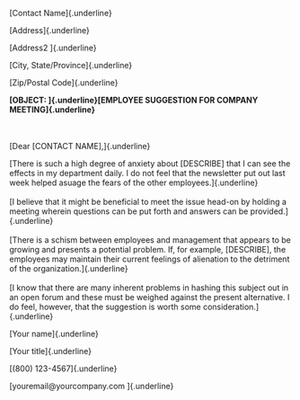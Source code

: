 [Contact Name]{.underline}

[Address]{.underline}

[Address2 ]{.underline}

[City, State/Province]{.underline}

[Zip/Postal Code]{.underline}

**[OBJECT: ]{.underline}[EMPLOYEE SUGGESTION FOR COMPANY
MEETING]{.underline}**

\
\
[Dear \[CONTACT NAME\],]{.underline}

[There is such a high degree of anxiety about \[DESCRIBE\] that I can
see the effects in my department daily. I do not feel that the
newsletter put out last week helped asuage the fears of the other
employees.]{.underline}\
\
[I believe that it might be beneficial to meet the issue head-on by
holding a meeting wherein questions can be put forth and answers can be
provided.]{.underline}\
\
[There is a schism between employees and management that appears to be
growing and presents a potential problem. If, for example, \[DESCRIBE\],
the employees may maintain their current feelings of alienation to the
detriment of the organization.]{.underline}\
\
[I know that there are many inherent problems in hashing this subject
out in an open forum and these must be weighed against the present
alternative. I do feel, however, that the suggestion is worth some
consideration.]{.underline}

[Your name]{.underline}

[Your title]{.underline}

[(800) 123-4567]{.underline}

[youremail\@yourcompany.com ]{.underline}
